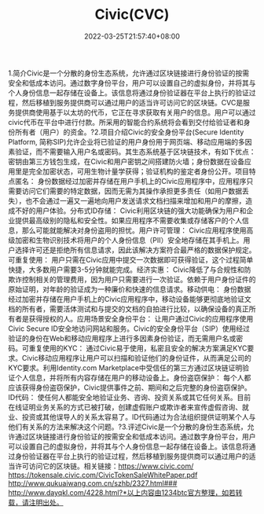 ﻿---
weight: 
title: "Civic(CVC)"
description: "Civic是一个分散的身份生态系统，允许通过区块链接进行身份验证的按需安全和低成本访问"
date: 2022-03-25T21:57:40+08:00
lastmod: 2022-03-25T16:45:40+08:00
draft: false
authors: ["Metabd"]
featuredImage: "civiccvc.webp"
link: ""
tags: ["数字代币","Civic(CVC)"]
categories: ["navigation"]
navigation: ["数字代币"]
lightgallery: true
toc: true
pinned: false
recommend: false
recommend1: false
---
1.简介Civic是一个分散的身份生态系统，允许通过区块链接进行身份验证的按需安全和低成本访问。通过数字身份平台，用户可以设置自己的虚拟身份，并将其与个人身份信息一起存储在设备上。该信息将通过身份验证器在平台上执行的验证过程，然后移植到服务提供商可以通过用户的适当许可访问它的区块链。CVC是服务提供商使用基于以太坊的代币，它正在寻求获取有关用户的信息。用户可以通过civic代币在平台中进行付款。所采用的智能合约系统将会看到交付给验证者和身份所有者（用户）的资金。?2.项目介绍Civic的安全身份平台(Secure Identity Platform, 简称SIP)允许企业将已验证的用户身份用于网页端、移动应用端的多因素验证，而不需要输入用户名或密码。其生态系统基于区块链技术，有如下优点：密钥由第三方钱包生成，在Civic和用户密钥之间搭建防火墙；身份数据在设备应用里是完全加密状态，可用生物计量学获得；验证机构的鉴定者身份公开。项目特点匿名：
身份数据经过加密并存储在用户手机上的Civic应用程序中，应用程序只需要访问它们需要的特定数据，因而无需为其操作承担更多责任（如用户数据丢失），也不会通过一遍又一遍地向用户发送请求文档扫描来增加和用户的摩擦，造成不好的用户体验。分布式ID存储：
Civic利用区块链的强大功能确保为用户和企业提供最高级别的隐私和安全性。如果应用程序不需要收集或存储客户的个人信息，那么可能就能解决对身份盗用的担忧。用户许可管理：
Civic应用程序使用高级加密和生物识别技术将用户的个人身份信息（PII）安全地存储在其手机上。用户选择许可还是拒绝所有信息请求，因此该解决方案符合最严格的数据保护规定。可重复使用：
用户只需在Civic应用中提交一次数据即可获得验证，这个过程简单快捷，大多数用户需要3-5分钟就能完成。经济实惠：
Civic降低了与合规性和防欺诈控制相关的管理费用，因为用户只需要进行一次验证。依赖于用户身份证件的原始证明，对年龄的验证成为一种廉价和快速的信息请求。移动供电：
身份数据经过加密并存储在用户手机上的Civic应用程序中，移动设备能够更彻底地验证文档的所有者，需要活体测试和与提交的文档的自拍进行比较，以确保设备的真正所有者是获得授权的人。应用场景安全身份平台：
让用户通过Civic的应用程序使用Civic Secure ID安全地访问网站和服务。Civic的安全身份平台（SIP）使用经过验证的身份在Web和移动应用程序上进行多因素身份验证，而无需用户名或密码。可重复使用的KYC：
通过Civic易于使用，私密且安全的解决方案满足KYC要求。Civic移动应用程序让用户可以扫描和验证他们的身份证件，从而满足公司的KYC要求。利用Identity.com Marketplace中受信任的第三方通过区块链证明验证个人信息，并将所有内容存储在用户的移动设备上。身份盗窃保护：
每个人都应该获得身份盗窃保护，Civic提供事件之前、期间和之后完整的身份盗窃保护。ID代码：
使任何人都能安全地验证业务、咨询、投资关系或其它任何关系。目前在线证明业务关系的方式已被打破，创建虚假账户或欺诈者来宣传虚假咨询、就业、投资或其他误导人的关系太容易了。ID代码通过为合法组织提供证明某个人与他们有关系的方法来解决这个问题。?3.评述Civic是一个分散的身份生态系统，允许通过区块链接进行身份验证的按需安全和低成本访问。通过数字身份平台，用户可以设置自己的虚拟身份，并将其与个人身份信息一起存储在设备上。该信息将通过身份验证器在平台上执行的验证过程，然后移植到服务提供商可以通过用户的适当许可访问它的区块链。相关链接：https://www.civic.com/
https://tokensale.civic.com/CivicTokenSaleWhitePaper.pdf
http://www.qukuaiwang.com.cn/szhb/2327.html###
http://www.dayqkl.com/4228.html?*以上内容由1234btc官方整理，如若转载，请注明出处。
